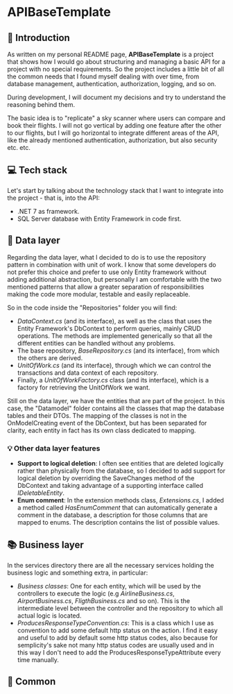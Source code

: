 # APIBaseTemplate
## :book: Introduction
As written on my personal README page, **APIBaseTemplate** is a project that shows how I would go about structuring and managing a basic API for a project with no special requirements. So the project includes a little bit of all the common needs that I found myself dealing with over time, from database management, authentication, authorization, logging, and so on.

During development, I will document my decisions and try to understand the reasoning behind them.

The basic idea is to "replicate" a sky scanner where users can compare and book their flights. I will not go vertical by adding one feature after the other to our flights, but I will go horizontal to integrate different areas of the API, like the already mentioned authentication, authorization, but also security etc. etc.

## :computer: Tech stack
Let's start by talking about the technology stack that I want to integrate into the project - that is, into the API:
- .NET 7 as framework.
- SQL Server database with Entity Framework in code first.

## :notebook_with_decorative_cover: Data layer
Regarding the data layer, what I decided to do is to use the repository pattern in combination with unit of work. I know that some developers do not prefer this choice and prefer to use only Entity framework without adding additional abstraction, but personally I am comfortable with the two mentioned patterns that allow a greater separation of responsibilities making the code more modular, testable and easily replaceable.

So in the code inside the "Repositories" folder you will find:
- *DataContext.cs* (and its interface), as well as the class that uses the Entity Framework's DbContext to perform queries, mainly CRUD operations. The methods are implemented generically so that all the different entities can be handled without any problems.
- The base repository, *BaseRepository.cs* (and its interface), from which the others are derived.
- *UnitOfWork.cs* (and its interface), through which we can control the transactions and data context of each repository.
- Finally, a *UnitOfWorkFactory.cs* class (and its interface), which is a factory for retrieving the UnitOfWork we want.

Still on the data layer, we have the entities that are part of the project. In this case, the "Datamodel" folder contains all the classes that map the database tables and their DTOs. The mapping of the classes is not in the OnModelCreating event of the DbContext, but has been separated for clarity, each entity in fact has its own class dedicated to mapping.

### :bulb: Other data layer features
- **Support to logical deletion**: I often see entities that are deleted logically rather than physically from the database, so I decided to add support for logical deletion by overriding the SaveChanges method of the DbContext and taking advantage of a supporting interface called *IDeletableEntity*.
- **Enum comment**: In the extension methods class, *Extensions.cs*, I added a method called *HasEnumComment* that can automatically generate a comment in the database, a description for those columns that are mapped to enums. The description contains the list of possible values.

## :books: Business layer
In the services directory there are all the necessary services holding the business logic and something extra, in particular:
- *Business classes*: One for each entity, which will be used by the controllers to execute the logic (e.g *AirlineBusiness.cs*, *AirportBusiness.cs*, *FligthBusiness.cs* and so on). This is the intermediate level between the controller and the repository to which all actual logic is located.
- *ProducesResponseTypeConvention.cs*: This is a class which I use as convention to add some default http status on the action. I find it easy and useful to add by default some http status codes, also because for semplicity's sake not many http status codes are usually used and in this way I don't need to add the ProducesResponseTypeAttribute every time manually.

## :ghost: Common
